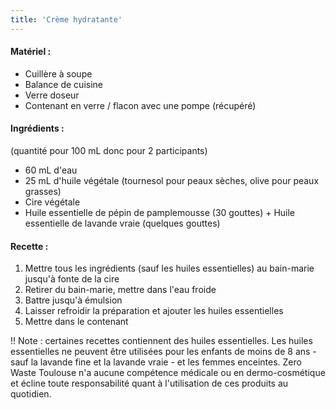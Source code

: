 ```yaml
---
title: 'Crème hydratante'
---
```


#### Matériel :
* Cuillère à soupe
* Balance de cuisine
* Verre doseur
* Contenant en verre / flacon avec une pompe (récupéré)

#### Ingrédients :
(quantité pour 100 mL donc pour 2 participants)

* 60 mL d'eau
* 25 mL d'huile végétale (tournesol pour peaux sèches, olive pour peaux grasses)
* Cire végétale
* Huile essentielle de pépin de pamplemousse (30 gouttes) + Huile essentielle de lavande vraie (quelques gouttes)

#### Recette :

1. Mettre tous les ingrédients (sauf les huiles essentielles) au bain-marie jusqu'à fonte de la cire
2. Retirer du bain-marie, mettre dans l'eau froide
3. Battre jusqu'à émulsion
4. Laisser refroidir la préparation et ajouter les huiles essentielles
5. Mettre dans le contenant

!! Note : certaines recettes contiennent des huiles essentielles. Les huiles essentielles ne peuvent être utilisées pour les enfants de moins de 8 ans - sauf la lavande fine et la lavande vraie - et les femmes enceintes. Zero Waste Toulouse n'a aucune compétence médicale ou en dermo-cosmétique et écline toute responsabilité quant à l'utilisation de ces produits au quotidien.